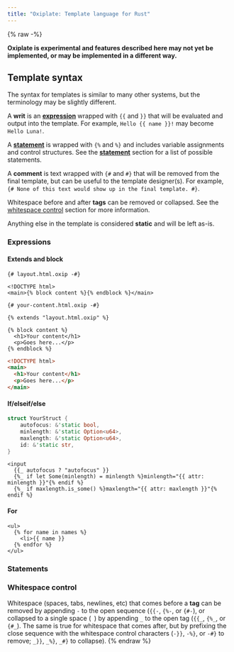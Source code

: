 ```yaml
---
title: "Oxiplate: Template language for Rust"
---
```


{% raw -%}

**Oxiplate is experimental and features described here may not yet be implemented, or may be implemented in a different way.**

## Template syntax

The syntax for templates is similar to many other systems, but the terminology may be slightly different.

A **writ** is an [**expression**](#expressions) wrapped with `{{` and `}}` that will be evaluated and output into the template. For example, `Hello {{ name }}!` may become `Hello Luna!`.

A [**statement**](#statements) is wrapped with `{%` and `%}` and includes variable assignments and control structures. See the [**statement**](#statements) section for a list of possible statements.

A **comment** is text wrapped with `{#` and `#}` that will be removed from the final template, but can be useful to the template designer(s). For example, `{# None of this text would show up in the final template. #}`.

Whitespace before and after **tags** can be removed or collapsed. See the [whitespace control](#whitespace-control) section for more information.

Anything else in the template is considered **static** and will be left as-is.

### Expressions

#### Extends and block

```oxip
{# layout.html.oxip -#}

<!DOCTYPE html>
<main>{% block content %}{% endblock %}</main>
```

```oxip
{# your-content.html.oxip -#}

{% extends "layout.html.oxip" %}

{% block content %}
  <h1>Your content</h1>
  <p>Goes here...</p>
{% endblock %}
```

```html
<!DOCTYPE html>
<main>
  <h1>Your content</h1>
  <p>Goes here...</p>
</main>
```

#### If/elseif/else

```rust
struct YourStruct {
    autofocus: &'static bool,
    minlength: &'static Option<u64>,
    maxlength: &'static Option<u64>,
    id: &'static str,
}
```

```oxip
<input
  {{_ autofocus ? "autofocus" }}
  {%_ if let Some(minlength) = minlength %}minlength="{{ attr: minlength }}"{% endif %}
  {%_ if maxlength.is_some() %}maxlength="{{ attr: maxlength }}"{% endif %}
```

#### For

```
<ul>
  {% for name in names %}
    <li>{{ name }}
  {% endfor %}
</ul>
```

### Statements

### Whitespace control

Whitespace (spaces, tabs, newlines, etc) that comes before a **tag** can be removed by appending `-` to the open sequence (`{{-`, `{%-`, or `{#-`), or collapsed to a single space (` `) by appending `_` to the open tag (`{{_`, `{%_`, or `{#_`). The same is true for whitespace that comes after, but by prefixing the close sequence with the whitespace control characters (`-}}`, `-%}`, or `-#}` to remove; `_}}`, `_%}`, `_#}` to collapse).
{% endraw %}